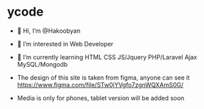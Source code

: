# ycode
- 👋 Hi, I’m @Hakoobyan
- 👀 I’m interested in Web Developer 
- 🌱 I’m currently learning HTML CSS JS/Jquery PHP/Laravel Ajax MySQL/Mongodb 

 - The design of this site is taken from figma, anyone can see it https://www.figma.com/file/STw0jYVgfo7zgnWQXAmS0G/
 - Media is only for phones, tablet version will be added soon


